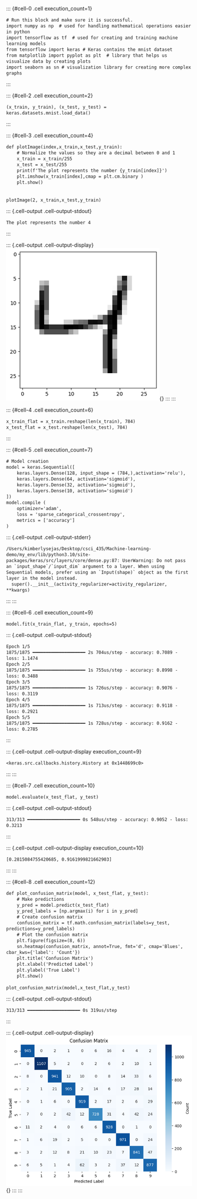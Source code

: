 ::: {#cell-0 .cell execution_count=1}
``` {.python .cell-code}
# Run this block and make sure it is successful.
import numpy as np  # used for handling mathematical operations easier in python
import tensorflow as tf  # used for creating and training machine learning models 
from tensorflow import keras # Keras contains the mnist dataset
from matplotlib import pyplot as plt  # library that helps us visualize data by creating plots 
import seaborn as sn # visualization library for creating more complex graphs
```
:::


<!-- WARNING: THIS FILE WAS AUTOGENERATED! DO NOT EDIT! -->

::: {#cell-2 .cell execution_count=2}
``` {.python .cell-code}
(x_train, y_train), (x_test, y_test) = keras.datasets.mnist.load_data()
```
:::


::: {#cell-3 .cell execution_count=4}
``` {.python .cell-code}
def plotImage(index,x_train,x_test,y_train):
    # Normalize the values so they are a decimal between 0 and 1
    x_train = x_train/255
    x_test = x_test/255
    print(f'The plot represents the number {y_train[index]}')
    plt.imshow(x_train[index],cmap = plt.cm.binary )
    plt.show()


plotImage(2, x_train,x_test,y_train)
```

::: {.cell-output .cell-output-stdout}
```
The plot represents the number 4
```
:::

::: {.cell-output .cell-output-display}
![](mnist_files/figure-html/cell-4-output-2.png){}
:::
:::


::: {#cell-4 .cell execution_count=6}
``` {.python .cell-code}
x_train_flat = x_train.reshape(len(x_train), 784)
x_test_flat = x_test.reshape(len(x_test), 784)
```
:::


::: {#cell-5 .cell execution_count=7}
``` {.python .cell-code}
# Model creation
model = keras.Sequential([
    keras.layers.Dense(128, input_shape = (784,),activation='relu'), 
    keras.layers.Dense(64, activation='sigmoid'), 
    keras.layers.Dense(32, activation='sigmoid'), 
    keras.layers.Dense(10, activation='sigmoid')
])
model.compile (
    optimizer='adam',
    loss = 'sparse_categorical_crossentropy',
    metrics = ['accuracy']
)
```

::: {.cell-output .cell-output-stderr}
```
/Users/kimberlysejas/Desktop/csci_435/Machine-learning-demo/my_env/lib/python3.10/site-packages/keras/src/layers/core/dense.py:87: UserWarning: Do not pass an `input_shape`/`input_dim` argument to a layer. When using Sequential models, prefer using an `Input(shape)` object as the first layer in the model instead.
  super().__init__(activity_regularizer=activity_regularizer, **kwargs)
```
:::
:::


::: {#cell-6 .cell execution_count=9}
``` {.python .cell-code}
model.fit(x_train_flat, y_train, epochs=5)
```

::: {.cell-output .cell-output-stdout}
```
Epoch 1/5
1875/1875 ━━━━━━━━━━━━━━━━━━━━ 2s 704us/step - accuracy: 0.7089 - loss: 1.1474
Epoch 2/5
1875/1875 ━━━━━━━━━━━━━━━━━━━━ 1s 755us/step - accuracy: 0.8998 - loss: 0.3488
Epoch 3/5
1875/1875 ━━━━━━━━━━━━━━━━━━━━ 1s 726us/step - accuracy: 0.9076 - loss: 0.3119
Epoch 4/5
1875/1875 ━━━━━━━━━━━━━━━━━━━━ 1s 713us/step - accuracy: 0.9118 - loss: 0.2921
Epoch 5/5
1875/1875 ━━━━━━━━━━━━━━━━━━━━ 1s 728us/step - accuracy: 0.9162 - loss: 0.2785
```
:::

::: {.cell-output .cell-output-display execution_count=9}
```
<keras.src.callbacks.history.History at 0x1448699c0>
```
:::
:::


::: {#cell-7 .cell execution_count=10}
``` {.python .cell-code}
model.evaluate(x_test_flat, y_test)
```

::: {.cell-output .cell-output-stdout}
```
313/313 ━━━━━━━━━━━━━━━━━━━━ 0s 548us/step - accuracy: 0.9052 - loss: 0.3213
```
:::

::: {.cell-output .cell-output-display execution_count=10}
```
[0.2815084755420685, 0.9161999821662903]
```
:::
:::


::: {#cell-8 .cell execution_count=12}
``` {.python .cell-code}
def plot_confusion_matrix(model, x_test_flat, y_test):
    # Make predictions
    y_pred = model.predict(x_test_flat)
    y_pred_labels = [np.argmax(i) for i in y_pred]
    # Create confusion matrix
    confusion_matrix = tf.math.confusion_matrix(labels=y_test, predictions=y_pred_labels)
    # Plot the confusion matrix
    plt.figure(figsize=(8, 6))
    sn.heatmap(confusion_matrix, annot=True, fmt='d', cmap='Blues', cbar_kws={'label': 'Count'})
    plt.title('Confusion Matrix')
    plt.xlabel('Predicted Label')
    plt.ylabel('True Label')
    plt.show()

plot_confusion_matrix(model,x_test_flat,y_test)
```

::: {.cell-output .cell-output-stdout}
```
313/313 ━━━━━━━━━━━━━━━━━━━━ 0s 319us/step
```
:::

::: {.cell-output .cell-output-display}
![](mnist_files/figure-html/cell-9-output-2.png){}
:::
:::


